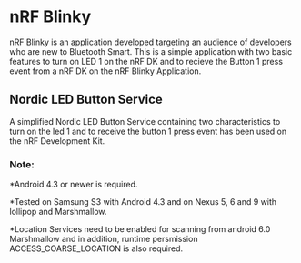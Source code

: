 # nRF Blinky
nRF Blinky is an application developed targeting an audience of developers who are new to Bluetooth Smart. This is a simple application with two basic features to turn on LED 1 on the nRF DK and to recieve the Button 1 press event from a nRF DK on the nRF Blinky Application.

## Nordic LED Button Service
A simplified Nordic LED Button Service containing two characteristics to turn on the led 1 and to receive the button 1 press event has been used on the nRF Development Kit.


### Note:

*Android 4.3 or newer is required.

*Tested on Samsung S3 with Android 4.3 and on Nexus 5, 6 and 9 with lollipop and Marshmallow.

*Location Services need to be enabled for scanning from android 6.0 Marshmallow and in addition, runtime persmission ACCESS_COARSE_LOCATION is also required.
